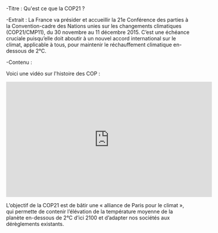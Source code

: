 -Titre :
Qu'est ce que la COP21 ?

-Extrait :
La France va présider et accueillir la 21e Conférence des parties à la Convention-cadre des Nations unies sur les changements climatiques (COP21/CMP11), du 30 novembre au 11 décembre 2015. C’est une échéance cruciale puisqu’elle doit aboutir à un nouvel accord international sur le climat, applicable à tous, pour maintenir le réchauffement climatique en-dessous de 2°C.

-Contenu :

Voici une vidéo sur l'histoire des COP :

<iframe width="560" height="315" src="https://www.youtube.com/embed/X8227HUTlQw" frameborder="0" allowfullscreen></iframe>


L’objectif de la COP21 est de bâtir une « alliance de Paris pour le climat », qui permette de contenir l’élévation de la température moyenne de la planète en-dessous de 2°C d’ici 2100 et d’adapter nos sociétés aux dérèglements existants.